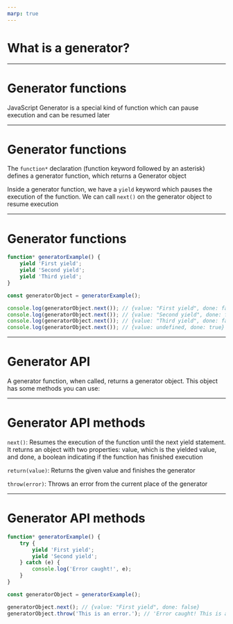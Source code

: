 ```yaml
---
marp: true
---
```


# What is a generator?

---

# Generator functions

JavaScript Generator is a special kind of function which can pause execution and can be resumed later

---

# Generator functions

The `function*` declaration (function keyword followed by an asterisk) defines a generator function, which returns a Generator object

Inside a generator function, we have a `yield` keyword which pauses the execution of the function. We can call `next()` on the generator object to resume execution

---

# Generator functions

```javascript
function* generatorExample() {
    yield 'First yield';
    yield 'Second yield';
    yield 'Third yield';
}

const generatorObject = generatorExample();

console.log(generatorObject.next()); // {value: "First yield", done: false}
console.log(generatorObject.next()); // {value: "Second yield", done: false}
console.log(generatorObject.next()); // {value: "Third yield", done: false}
console.log(generatorObject.next()); // {value: undefined, done: true}
```

--- 

# Generator API

A generator function, when called, returns a generator object. This object has some methods you can use:

---

# Generator API methods


`next()`: Resumes the execution of the function until the next yield statement. It returns an object with two properties: value, which is the yielded value, and done, a boolean indicating if the function has finished execution
<br>

`return(value)`: Returns the given value and finishes the generator
<br>

`throw(error)`: Throws an error from the current place of the generator

--- 

# Generator API methods

```javascript
function* generatorExample() {
    try {
        yield 'First yield';
        yield 'Second yield';
    } catch (e) {
        console.log('Error caught!', e);
    }
}

const generatorObject = generatorExample();

generatorObject.next(); // {value: "First yield", done: false}
generatorObject.throw('This is an error.'); // 'Error caught! This is an error.'
```